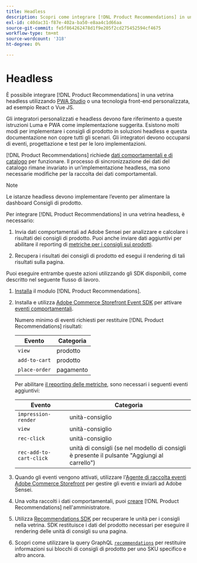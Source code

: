 ```yaml
---
title: Headless
description: Scopri come integrare [!DNL Product Recommendations] in una vetrina headless.
exl-id: c40dac31-f87e-402a-ba50-e8aa4c1d66aa
source-git-commit: fe5f864262478d1f9e205f2cd275452594cf4675
workflow-type: tm+mt
source-wordcount: '318'
ht-degree: 0%

---
```


# Headless

È possibile integrare [!DNL Product Recommendations] in una vetrina headless utilizzando [PWA Studio](https://developer.adobe.com/commerce/pwa-studio/) o una tecnologia front-end personalizzata, ad esempio React o Vue JS.

Gli integratori personalizzati e headless devono fare riferimento a queste istruzioni Luma e PWA come implementazione suggerita. Esistono molti modi per implementare i consigli di prodotto in soluzioni headless e questa documentazione non copre tutti gli scenari. Gli integratori devono occuparsi di eventi, progettazione e test per le loro implementazioni.

[!DNL Product Recommendations] richiede [dati comportamentali e di catalogo](https://experienceleague.adobe.com/docs/commerce/product-recommendations/developer/development-overview.html?lang=it) per funzionare. Il processo di sincronizzazione dei dati del catalogo rimane invariato in un’implementazione headless, ma sono necessarie modifiche per la raccolta dei dati comportamentali.

>[!NOTE]
>
>Le istanze headless devono implementare l’evento per alimentare la dashboard Consigli di prodotto.

Per integrare [!DNL Product Recommendations] in una vetrina headless, è necessario:

1. Invia dati comportamentali ad Adobe Sensei per analizzare e calcolare i risultati dei consigli di prodotto. Puoi anche inviare dati aggiuntivi per abilitare il reporting di [metriche per i consigli sui prodotti](workspace.md).

1. Recupera i risultati dei consigli di prodotto ed esegui il rendering di tali risultati sulla pagina.

Puoi eseguire entrambe queste azioni utilizzando gli SDK disponibili, come descritto nel seguente flusso di lavoro.

1. [Installa](install-configure.md) il modulo [!DNL Product Recommendations].

1. Installa e utilizza [Adobe Commerce Storefront Event SDK](https://developer.adobe.com/commerce/services/shared-services/storefront-events/sdk/) per attivare [eventi comportamentali](https://experienceleague.adobe.com/docs/commerce/product-recommendations/developer/events.html?lang=it).

   Numero minimo di eventi richiesti per restituire [!DNL Product Recommendations] risultati:

   | Evento | Categoria |
   |--- | ---|
   | `view` | prodotto |
   | `add-to-cart` | prodotto |
   | `place-order` | pagamento |

   Per abilitare [il reporting delle metriche](workspace.md), sono necessari i seguenti eventi aggiuntivi:

   | Evento | Categoria |
   |--- | ---|
   | `impression-render` | unità-consiglio |
   | `view` | unità-consiglio |
   | `rec-click` | unità-consiglio |
   | `rec-add-to-cart-click` | unità di consigli (se nel modello di consigli è presente il pulsante &quot;Aggiungi al carrello&quot;) |

1. Quando gli eventi vengono attivati, utilizzare l&#39;[Agente di raccolta eventi Adobe Commerce Storefront](https://developer.adobe.com/commerce/services/shared-services/storefront-events/collector/) per gestire gli eventi e inviarli ad Adobe Sensei.

1. Una volta raccolti i dati comportamentali, puoi [creare](create.md) [!DNL Product Recommendations] nell&#39;amministratore.

1. Utilizza [Recommendations SDK](https://developer.adobe.com/commerce/services/product-recommendations/) per recuperare le unità per i consigli nella vetrina. SDK restituisce i dati del prodotto necessari per eseguire il rendering delle unità di consigli su una pagina.

1. Scopri come utilizzare la query GraphQL [`recommendations`](https://developer.adobe.com/commerce/webapi/graphql/schema/product-recommendations/queries/recommendations/) per restituire informazioni sui blocchi di consigli di prodotto per uno SKU specifico e altro ancora.
